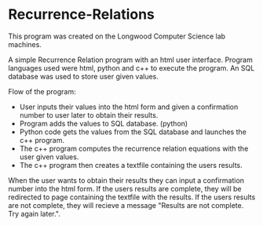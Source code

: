 # Recurrence-Relations
This program was created on the Longwood Computer Science lab machines. 

A simple Recurrence Relation program with an html user interface. Program languages used were html, python and c++ to execute the program. 
An SQL database was used to store user given values. 

Flow of the program:
- User inputs their values into the html form and given a confirmation number to user later to obtain their results. 
- Program adds the values to SQL database. (python)
- Python code gets the values from the SQL database and launches the c++ program.
- The c++ program computes the recurrence relation equations with the user given values. 
- The c++ program then creates a textfile containing the users results.

When the user wants to obtain their results they can input a confirmation number into the html form.
If the users results are complete, they will be redirected to page containing the textfile with the results.
If the users results are not complete, they will recieve a message "Results are not complete. Try again later.". 
